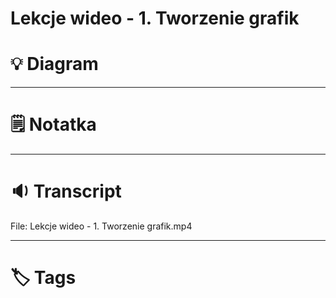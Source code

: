 # Lekcje wideo - 1. Tworzenie grafik

# 💡 Diagram



___

# 🗒️ Notatka



___

# 🔉 Transcript
File: Lekcje wideo - 1. Tworzenie grafik.mp4<br>


___
# 🏷️ Tags
